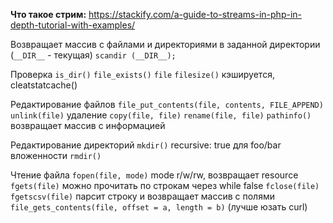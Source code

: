 **Что такое стрим:**
	https://stackify.com/a-guide-to-streams-in-php-in-depth-tutorial-with-examples/

Возвращает массив с файлами и директориями в заданной директории (`__DIR__` - текущая)
	`scandir (__DIR__);`

Проверка
	`is_dir()`
	`file_exists()`
	`file`
	`filesize()` кэшируется, cleatstatcache()

Редактирование файлов
	`file_put_contents(file, contents, FILE_APPEND)`
	`unlink(file)` удаление
	`copy(file, file)`
	`rename(file, file)`
	`pathinfo() `возвращает массив с информацией 

Редактирование директорий 
	`mkdir()` recursive: true для foo/bar вложенности
	`rmdir()`

Чтение файла
	`fopen(file, mode)` mode r/w/rw, возвращает resource 
	`fgets(file)` можно прочитать по строкам через while false 
	`fclose(file)`
	`fgetscsv(file)` парсит строку и возвращает массив с полями
	`file_gets_contents(file, offset = a, length = b)` (лучше юзать curl)
